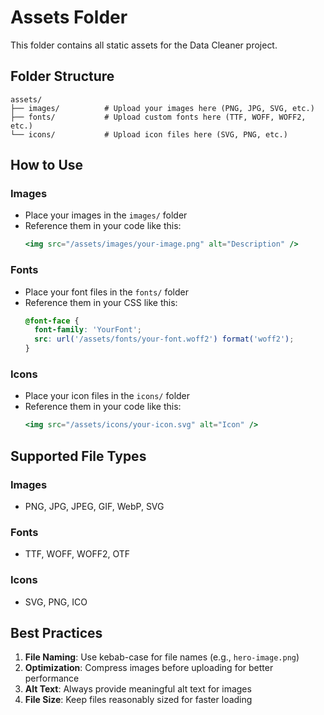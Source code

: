 # Assets Folder

This folder contains all static assets for the Data Cleaner project.

## Folder Structure

```
assets/
├── images/          # Upload your images here (PNG, JPG, SVG, etc.)
├── fonts/           # Upload custom fonts here (TTF, WOFF, WOFF2, etc.)
└── icons/           # Upload icon files here (SVG, PNG, etc.)
```

## How to Use

### Images
- Place your images in the `images/` folder
- Reference them in your code like this:
  ```jsx
  <img src="/assets/images/your-image.png" alt="Description" />
  ```

### Fonts
- Place your font files in the `fonts/` folder
- Reference them in your CSS like this:
  ```css
  @font-face {
    font-family: 'YourFont';
    src: url('/assets/fonts/your-font.woff2') format('woff2');
  }
  ```

### Icons
- Place your icon files in the `icons/` folder
- Reference them in your code like this:
  ```jsx
  <img src="/assets/icons/your-icon.svg" alt="Icon" />
  ```

## Supported File Types

### Images
- PNG, JPG, JPEG, GIF, WebP, SVG

### Fonts
- TTF, WOFF, WOFF2, OTF

### Icons
- SVG, PNG, ICO

## Best Practices

1. **File Naming**: Use kebab-case for file names (e.g., `hero-image.png`)
2. **Optimization**: Compress images before uploading for better performance
3. **Alt Text**: Always provide meaningful alt text for images
4. **File Size**: Keep files reasonably sized for faster loading
